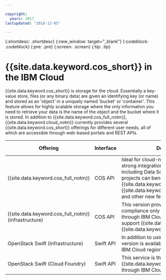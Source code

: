 ```yaml
---

copyright:
  years: 2017
lastupdated: "2018-12-05"

---
```

{:shortdesc: .shortdesc}
{:new_window: target="_blank"}
{:codeblock: .codeblock}
{:pre: .pre}
{:screen: .screen}
{:tip: .tip}


# {{site.data.keyword.cos_short}} in the IBM Cloud

{{site.data.keyword.cos_short}} is storage for the cloud. Essentially a key-value store, files (or any binary data) are given an identifying key (or name) and stored as an 'object' in a uniquely named 'bucket' or 'container'. This feature allows for highly scalable storage where the only information you need to retrieve your data is the name of the object and the bucket where it is stored.
In addition to {{site.data.keyword.cos_full_notm}}, {{site.data.keyword.cloud_notm}} currently provides several {{site.data.keyword.cos_short}} offerings for different user needs, all of which are accessible through web-based portals and REST APIs.

| Offering                                   | Interface | Defining advantage                             | IBM Docs |
|--------------------------------------------|-----------|------------------------------------------------|------|
| {{site.data.keyword.cos_full_notm}}        | COS API   | Ideal for cloud-native development and provides strong integration with IBM Cloud Services, including Data Science Experience. Most new projects can benefit from using this offering with {{site.data.keyword.iamlong}}, {{site.data.keyword.keymanagementservicelong}}, and other new features as they become available. | [Link](../docs/services/cloud-object-storage/getting-started.html) |
| {{site.data.keyword.cos_full_notm}} (infrastructure)  | COS API   | This version provides certain regulatory compliance only available when you purchase it through IBM Cloud Infrastructure.  Does not support {{site.data.keyword.iamlong}} or {{site.data.keyword.keymanagementservicelong}}. | [Link](quickstart.html) |
| OpenStack Swift (infrastructure)           | Swift API | In addition to using the OpenStack Swift API, this version is available outside of the standard set of IBM Cloud regions. | [Link](../docs/infrastructure/objectstorage-swift/index.html) |
| OpenStack Swift (Cloud Foundry)            | Swift API | This service is the original OpenStack Swift {{site.data.keyword.cos_short}} that was provided through IBM Cloud as a Cloud Foundry service. | [Link](../docs/services/ObjectStorage/index.html) |
